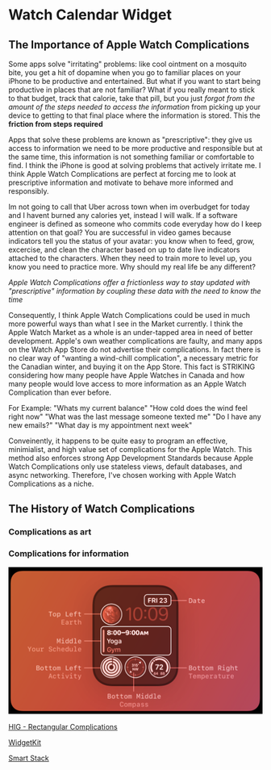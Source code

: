 # Watch Calendar Widget

## The Importance of Apple Watch Complications
Some apps solve "irritating" problems: like cool ointment on a mosquito bite, you get a hit of dopamine when you go to familiar places on your iPhone to be productive and entertained. But what if you want to start being productive in places that are not familiar? What if you really meant to stick to that budget, track that calorie, take that pill, but you just *forgot from the amount of the steps needed to access the information* from picking up your device to getting to that final place where the information is stored. This the **friction from steps required**

Apps that solve these problems are known as "prescriptive": they give us access to information we need to be more productive and responsible but at the same time, this information is not something familiar or comfortable to find. I think the iPhone is good at solving problems that actively irritate me. I think Apple Watch Complications are perfect at forcing me to look at prescriptive information and motivate to behave more informed and responsibly. 

Im not going to call that Uber across town when im overbudget for today and I havent burned any calories yet, instead I will walk. If a software engineer is defined as someone who commits code everyday how do I keep attention on that goal? You are successful in video games because indicators tell you the status of your avatar: you know when to feed, grow, excercise, and clean the character based on up to date live indicators attached to the characters. When they need to train more to level up, you know you need to practice more. Why should my real life be any different?

*Apple Watch Complications offer a frictionless way to stay updated with "prescriptive"  information by coupling these data with the need to know the time*

Consequently, I think Apple Watch Complications could be used in much more powerful ways than what I see in the Market currently. I think the Apple Watch Market as a whole is an under-tapped area in need of better development. Apple's own weather complications are faulty, and many apps on the Watch App Store do not advertise their complications. In fact there is no clear way of "wanting a wind-chill complication", a necessary metric for the Canadian winter, and buying it on the App Store. This fact is STRIKING considering how many people have Apple Watches in Canada and how many people would love access to more information as an Apple Watch Complication than ever before. 

For Example:
  "Whats my current balance"
  "How cold does the wind feel right now"
  "What was the last message someone texted me"
  "Do I have any new emails?"
  "What day is my appointment next week"

Conveinently, it happens to be quite easy to program an effective, minimialist, and high value set of complications for the Apple Watch. This method also enforces strong App Development Standards because Apple Watch Complications only use stateless views, default databases, and async networking. Therefore, I've chosen working with Apple Watch Complications as a niche.


## The History of Watch Complications 

### Complications as art

### Complications for information



![Widgets](./README/Widgets.png)

[HIG - Rectangular Complications](https://developer.apple.com/design/human-interface-guidelines/complications#Rectangular)

[WidgetKit](https://developer.apple.com/documentation/widgetkit)

[Smart Stack](https://developer.apple.com/videos/play/wwdc2023/10029)



